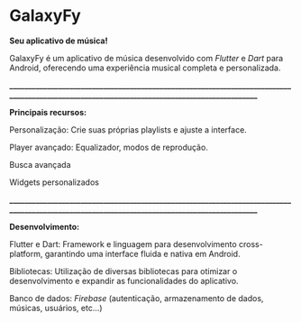  # GalaxyFy 
 **Seu aplicativo de música!**

 
GalaxyFy é um aplicativo de música desenvolvido com *Flutter* e *Dart* para Android, oferecendo uma experiência musical completa e personalizada.

**_____________________________________________________________________________________________________________________________________________**

**Principais recursos:**

Personalização: Crie suas próprias playlists e ajuste a interface.

Player avançado: Equalizador, modos de reprodução.

Busca avançada

Widgets personalizados

**_____________________________________________________________________________________________________________________________________________**


**Desenvolvimento:**

Flutter e Dart: Framework e linguagem para desenvolvimento cross-platform, garantindo uma interface fluida e nativa em Android.

Bibliotecas: Utilização de diversas bibliotecas para otimizar o desenvolvimento e expandir as funcionalidades do aplicativo.

Banco de dados: *Firebase* (autenticação, armazenamento de dados, músicas, usuários, etc...)


